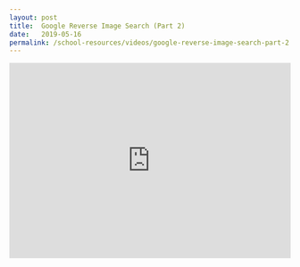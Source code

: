 ```yaml
---
layout: post
title:  Google Reverse Image Search (Part 2)
date:   2019-05-16
permalink: /school-resources/videos/google-reverse-image-search-part-2
---
```


<iframe width="100%" height="350" src="https://www.youtube.com/embed/9YxCKeu3fBg" frameborder="0" allow="accelerometer; autoplay; encrypted-media; gyroscope; picture-in-picture" allowfullscreen></iframe>